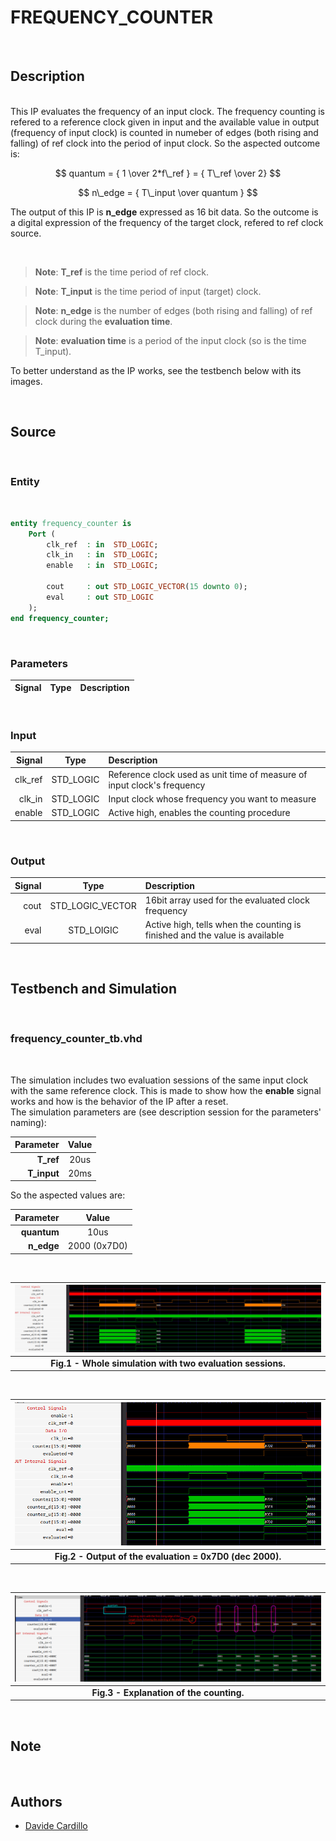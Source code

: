 FREQUENCY_COUNTER
===============================================================================

<br/>

Description
-------------------------------------------------------------------------------
<br/>
This IP evaluates the frequency of an input clock. The frequency counting is refered to a reference clock given in input and the available value in output (frequency of input clock) is counted in numeber of edges (both rising and falling) of ref clock into the period of input clock. So the aspected outcome is:

$$ quantum = { 1 \over 2*f\_ref } = { T\_ref \over  2}  $$

$$ n\_edge = { T\_input \over quantum } $$

The output of this IP is **n_edge** expressed as 16 bit data. So the outcome is a digital expression of the frequency of the target clock, refered to ref clock source.

<br/>

> **Note**: **T_ref** is the time period of ref clock.

> **Note**: **T_input** is the time period of input (target) clock.

> **Note**: **n_edge** is the number of edges (both rising and falling) of ref clock during the **evaluation time**.

> **Note**: **evaluation time** is a period of the input clock (so is the time T_input).

To better understand as the IP works, see the testbench below with its images.

<br/>

Source
-------------------------------------------------------------------------------
<br/>

### Entity
<br/>

```vhdl
entity frequency_counter is
    Port ( 
        clk_ref  : in  STD_LOGIC;
        clk_in   : in  STD_LOGIC;
        enable   : in  STD_LOGIC;
        
        cout     : out STD_LOGIC_VECTOR(15 downto 0);
        eval     : out STD_LOGIC
    );
end frequency_counter;
```

<br/>

### Parameters
|  Signal |   Type    | Description                                                             |
| ------: | :-------: | :---------------------------------------------------------------------- |

<br/>

### Input
|  Signal |   Type    | Description                                                             |
| ------: | :-------: | :---------------------------------------------------------------------- |
| clk_ref | STD_LOGIC | Reference clock used as unit time of measure of input clock's frequency |
|  clk_in | STD_LOGIC | Input clock whose frequency you want to measure                         |
|  enable | STD_LOGIC | Active high, enables the counting procedure                             |

<br/>

### Output
| Signal |       Type       | Description                                                                 |
| -----: | :--------------: | :-------------------------------------------------------------------------- |
|   cout | STD_LOGIC_VECTOR | 16bit array used for the evaluated clock frequency                          |
|   eval |    STD_LOIGIC    | Active high, tells when the counting is finished and the value is available |

<br/>

Testbench and Simulation
-------------------------------------------------------------------------------

<br/>

### frequency_counter_tb.vhd

<br/>

The simulation includes two evaluation sessions of the same input clock with the same reference clock. This is made to show how the **enable** signal works and how is the behavior of the IP after a reset. <br/>
The simulation parameters are (see description session for the parameters' naming): <br/>

|   Parameter | Value |
| ----------: | :---: |
|   **T_ref** | 20us  |
| **T_input** | 20ms  |

So the aspected values are:

|   Parameter |    Value     |
| ----------: | :----------: |
| **quantum** |     10us     |
|  **n_edge** | 2000 (0x7D0) |

<br/>

| ![image](doc/sim_frequency_counter_tb.png) |
|:--:|
| <b>Fig.1 - Whole simulation with two evaluation sessions.</b>|

<br/>

| ![image](doc/sim_frequency_counter_tb_1.png) |
|:--:|
| <b>Fig.2 - Output of the evaluation = 0x7D0 (dec 2000).</b>|

<br/>

| ![image](doc/sim_frequency_counter_tb_1_explanation.png) |
|:--:|
| <b>Fig.3 - Explanation of the counting.</b>|

<br/>

Note
-------------------------------------------------------------------------------


<br/>

Authors
-------------------------------------------------------------------------------
- [Davide Cardillo](https://github.com/DavBoot01)

